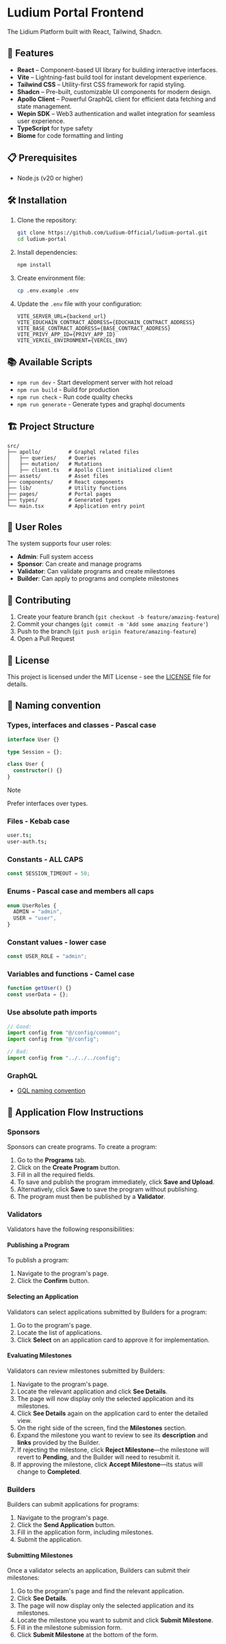 # Ludium Portal Frontend

The Lidium Platform built with React, Tailwind, Shadcn.

## 🚀 Features

- **React** – Component-based UI library for building interactive interfaces.
- **Vite** – Lightning-fast build tool for instant development experience.
- **Tailwind CSS** – Utility-first CSS framework for rapid styling.
- **Shadcn** – Pre-built, customizable UI components for modern design.
- **Apollo Client** – Powerful GraphQL client for efficient data fetching and state management.
- **Wepin SDK** – Web3 authentication and wallet integration for seamless user experience.
- **TypeScript** for type safety
- **Biome** for code formatting and linting

## 📋 Prerequisites

- Node.js (v20 or higher)

## 🛠️ Installation

1. Clone the repository:

   ```bash
   git clone https://github.com/Ludium-Official/ludium-portal.git
   cd ludium-portal
   ```

2. Install dependencies:

   ```bash
   npm install
   ```

3. Create environment file:

   ```bash
   cp .env.example .env
   ```

4. Update the `.env` file with your configuration:
   ```env
   VITE_SERVER_URL={backend_url}
   VITE_EDUCHAIN_CONTRACT_ADDRESS={EDUCHAIN_CONTRACT_ADDRESS}
   VITE_BASE_CONTRACT_ADDRESS={BASE_CONTRACT_ADDRESS}
   VITE_PRIVY_APP_ID={PRIVY_APP_ID}
   VITE_VERCEL_ENVIRONMENT={VERCEL_ENV}
   ```

## 📚 Available Scripts

- `npm run dev` - Start development server with hot reload
- `npm run build` - Build for production
- `npm run check` - Run code quality checks
- `npm run generate` - Generate types and graphql documents

## 🏗️ Project Structure

```
src/
├── apollo/			# Graphql related files
│   ├── queries/	# Queries
│   ├── mutation/	# Mutations
│   ├── client.ts	# Apollo Client initialized client
├── assets/			# Asset files
├── components/		# React components
├── lib/			# Utility functions
├── pages/			# Portal pages
├── types/			# Generated types
└── main.tsx		# Application entry point
```

## 👥 User Roles

The system supports four user roles:

- **Admin**: Full system access
- **Sponsor**: Can create and manage programs
- **Validator**: Can validate programs and create milestones
- **Builder**: Can apply to programs and complete milestones

## 🤝 Contributing

1. Create your feature branch (`git checkout -b feature/amazing-feature`)
2. Commit your changes (`git commit -m 'Add some amazing feature'`)
3. Push to the branch (`git push origin feature/amazing-feature`)
4. Open a Pull Request

## 📄 License

This project is licensed under the MIT License - see the [LICENSE](./LICENSE) file for details.

## 📝 Naming convention

### Types, interfaces and classes - Pascal case

```ts
interface User {}

type Session = {};

class User {
  constructor() {}
}
```

> [!NOTE]
> Prefer interfaces over types.

### Files - Kebab case

```sh
user.ts;
user-auth.ts;
```

### Constants - ALL CAPS

```ts
const SESSION_TIMEOUT = 50;
```

### Enums - Pascal case and members all caps

```ts
enum UserRoles {
  ADMIN = "admin",
  USER = "user",
}
```

### Constant values - lower case

```ts
const USER_ROLE = "admin";
```

### Variables and functions - Camel case

```ts
function getUser() {}
const userData = {};
```

### Use absolute path imports

```ts
// Good:
import config from "@/config/common";
import config from "@/config";

// Bad:
import config from "../../../config";
```

### GraphQL

- [GQL naming convention](https://www.apollographql.com/docs/technotes/TN0002-schema-naming-conventions)

## 📝 Application Flow Instructions

### **Sponsors**

Sponsors can create programs. To create a program:

1. Go to the **Programs** tab.
2. Click on the **Create Program** button.
3. Fill in all the required fields.
4. To save and publish the program immediately, click **Save and Upload**.
5. Alternatively, click **Save** to save the program without publishing.
6. The program must then be published by a **Validator**.

### **Validators**

Validators have the following responsibilities:

#### **Publishing a Program**

To publish a program:

1. Navigate to the program's page.
2. Click the **Confirm** button.

#### **Selecting an Application**

Validators can select applications submitted by Builders for a program:

1. Go to the program's page.
2. Locate the list of applications.
3. Click **Select** on an application card to approve it for implementation.

#### **Evaluating Milestones**

Validators can review milestones submitted by Builders:

1. Navigate to the program's page.
2. Locate the relevant application and click **See Details**.
3. The page will now display only the selected application and its milestones.
4. Click **See Details** again on the application card to enter the detailed view.
5. On the right side of the screen, find the **Milestones** section.
6. Expand the milestone you want to review to see its **description** and **links** provided by the Builder.
7. If rejecting the milestone, click **Reject Milestone**—the milestone will revert to **Pending**, and the Builder will need to resubmit it.
8. If approving the milestone, click **Accept Milestone**—its status will change to **Completed**.

### **Builders**

Builders can submit applications for programs:

1. Navigate to the program's page.
2. Click the **Send Application** button.
3. Fill in the application form, including milestones.
4. Submit the application.

#### **Submitting Milestones**

Once a validator selects an application, Builders can submit their milestones:

1. Go to the program's page and find the relevant application.
2. Click **See Details**.
3. The page will now display only the selected application and its milestones.
4. Locate the milestone you want to submit and click **Submit Milestone**.
5. Fill in the milestone submission form.
6. Click **Submit Milestone** at the bottom of the form.
